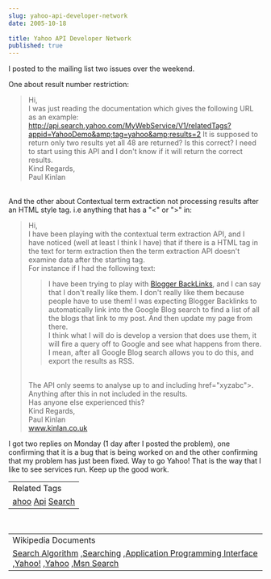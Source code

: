 ```yaml
---
slug: yahoo-api-developer-network
date: 2005-10-18
 
title: Yahoo API Developer Network
published: true
---
```

I posted to the mailing list two issues over the weekend. <p />One about result number restriction:<br /><blockquote>Hi, <br />I was just reading the documentation which gives the following URL as an example:<br /><a href="http://api.search.yahoo.com/MyWebService/V1/relatedTags?appid=YahooDemo&amp;tag=yahoo&amp;results=2">http://api.search.yahoo.com/MyWebService/V1/relatedTags?appid=YahooDemo&amp;tag=yahoo&amp;results=2</a> It is supposed to return only two results yet all 48 are returned? Is this correct? I need to start using this API and I don't know if it will return the correct results. <br />Kind Regards, <br />Paul Kinlan</blockquote><br />And the other about Contextual term extraction not processing results after an HTML style tag. i.e anything that has a "&lt;" or "&gt;" in:<br /><blockquote>Hi, <br />I have been playing with the contextual term extraction API, and I have noticed (well at least I think I have) that if there is a HTML tag in the text for term extraction then the term extraction API doesn't examine data after the starting tag. <br />For instance if I had the following text: <br /><blockquote>I have been trying to play with <a href="http://help.blogger.com/default/bin/answer.py?answer=1235&amp;topic=39">Blogger BackLinks</a>, and I can say that I don't really like them. I don't really like them because people have to use them! I was expecting Blogger Backlinks to automatically link into the Google Blog search to find a list of all the blogs that link to my post. And then update my page from there. <br />I think what I will do is develop a version that does use them, it will fire a query off to Google and see what happens from there. I mean, after all Google Blog search allows you to do this, and export the results as RSS.</blockquote>
<br />The API only seems to analyse up to and including href="xyzabc"&gt;. Anything after this in not included in the results. <br />Has anyone else experienced this? <br />Kind Regards, <br />Paul Kinlan <br /><a href="http://www.kinlan.co.uk">www.kinlan.co.uk</a>
</blockquote><p />I got two replies on Monday (1 day after I posted the problem), one confirming that it is a bug that is being worked on and the other confirming that my problem has just been fixed.  Way to go Yahoo!  That is the way that I like to see services run.  Keep up the good work.<p /><table class="TechnoratiHead TagHeader">
<tr><td>Related Tags</td></tr>
<tr class="Technorati"><td>
<a href="https://paul.kinlan.me/tags/ahoo" class="Tag" rel="tag">ahoo</a> <a href="https://paul.kinlan.me/tags/Api" class="Tag" rel="tag">Api</a> <a href="https://paul.kinlan.me/tags/Search" class="Tag" rel="tag">Search</a>
</td></tr>
</table><br /><table class="TechnoratiHead TagHeader">
<tr><td>Wikipedia Documents</td></tr>
<tr class="Technorati"><td>
<a href="http://en.wikipedia.org/wiki/Search_algorithm">Search Algorithm</a> ,<a href="http://en.wikipedia.org/wiki/Search">Searching</a> ,<a href="http://en.wikipedia.org/wiki/API">Application Programming Interface</a> ,<a href="http://en.wikipedia.org/wiki/Yahoo!">Yahoo!</a> ,<a href="http://en.wikipedia.org/wiki/Yahoo">Yahoo</a> ,<a href="http://en.wikipedia.org/wiki/MSN_Search">Msn Search</a>
</td></tr>
</table><div class="blogger-post-footer"><img class="posterous_download_image" src="https://blogger.googleusercontent.com/tracker/8109338-112963218529941469?l=www.kinlan.co.uk%2Findex.html" height="1" alt="" width="1" /></div>

